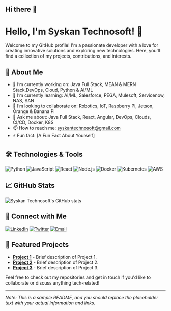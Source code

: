 ## Hi there 👋

<!--
**syskantechnosoft/syskantechnosoft** is a ✨ _special_ ✨ repository because its `README.md` (this file) appears on your GitHub profile.

Here are some ideas to get you started:

- 🔭 I’m currently working on ...
- 🌱 I’m currently learning ...
- 👯 I’m looking to collaborate on ...
- 🤔 I’m looking for help with ...
- 💬 Ask me about ...
- 📫 How to reach me: ...
- 😄 Pronouns: ...
- ⚡ Fun fact: ...
-->


# Hello, I'm Syskan Technosoft! 👋

Welcome to my GitHub profile! I'm a passionate developer with a love for creating innovative solutions and exploring new technologies. Here, you'll find a collection of my projects, contributions, and interests.

## 🚀 About Me

- 🔭 I’m currently working on: Java Full Stack, MEAN & MERN Stack,DevOps, Cloud, Python & AI/ML
- 🌱 I’m currently learning: Ai/ML, Salesforce, PEGA, Mulesoft, Servicenow, NAS, SAN
- 👯 I’m looking to collaborate on: Robotics, IoT, Raspberry Pi, Jetson, Orange & Banana Pi
- 💬 Ask me about: Java Full Stack, React, Angular, DevOps, Clouds, CI/CD, Docker, K8S
- 📫 How to reach me: syskantechnosoft@gmail.com
- ⚡ Fun fact: [A Fun Fact About Yourself]

## 🛠️ Technologies & Tools

![Python](https://img.shields.io/badge/-Python-3776AB?style=flat&logo=python&logoColor=white)
![JavaScript](https://img.shields.io/badge/-JavaScript-F7DF1E?style=flat&logo=javascript&logoColor=black)
![React](https://img.shields.io/badge/-React-61DAFB?style=flat&logo=react&logoColor=black)
![Node.js](https://img.shields.io/badge/-Node.js-339933?style=flat&logo=node.js&logoColor=white)
![Docker](https://img.shields.io/badge/-Docker-2496ED?style=flat&logo=docker&logoColor=white)
![Kubernetes](https://img.shields.io/badge/-Kubernetes-326CE5?style=flat&logo=kubernetes&logoColor=white)
![AWS](https://img.shields.io/badge/-AWS-232F3E?style=flat&logo=amazon-aws&logoColor=white)

## 📈 GitHub Stats

![Syskan Technosoft's GitHub stats](https://github-readme-stats.vercel.app/api?username=syskantechnosoft&show_icons=true&theme=radical)

## 🔗 Connect with Me

[![LinkedIn](https://img.shields.io/badge/-LinkedIn-0077B5?style=flat&logo=linkedin&logoColor=white)](https://www.linkedin.com/in/sivakumaros2004)
[![Twitter](https://img.shields.io/badge/-Twitter-1DA1F2?style=flat&logo=twitter&logoColor=white)](https://twitter.com/sivakumaros2004)
[![Email](https://img.shields.io/badge/-Email-D14836?style=flat&logo=gmail&logoColor=white)](mailto:syskantechnosoft@gmail.com)

## 📂 Featured Projects

- [**Project 1**](https://github.com/syskantechnosoft/project1) - Brief description of Project 1.
- [**Project 2**](https://github.com/syskantechnosoft/project2) - Brief description of Project 2.
- [**Project 3**](https://github.com/syskantechnosoft/project3) - Brief description of Project 3.

Feel free to check out my repositories and get in touch if you'd like to collaborate or discuss anything tech-related!

---

*Note: This is a sample README, and you should replace the placeholder text with your actual information and links.*
